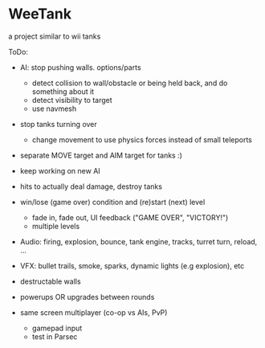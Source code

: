 # WeeTank
a project similar to wii tanks


ToDo:
- AI: stop pushing walls. options/parts
  - detect collision to wall/obstacle or being held back, and do something about it
  - detect visibility to target
  - use navmesh
- stop tanks turning over
  - change movement to use physics forces instead of small teleports
- separate MOVE target and AIM target for tanks :) 

- keep working on new AI
- hits to actually deal damage, destroy tanks
- win/lose (game over) condition and (re)start (next) level
  - fade in, fade out, UI feedback ("GAME OVER", "VICTORY!")
  - multiple levels
  
- Audio: firing, explosion, bounce, tank engine, tracks, turret turn, reload, ...
- VFX: bullet trails, smoke, sparks, dynamic lights (e.g explosion), etc
- destructable walls
- powerups OR upgrades between rounds

- same screen multiplayer (co-op vs AIs, PvP)
  - gamepad input
  - test in Parsec
